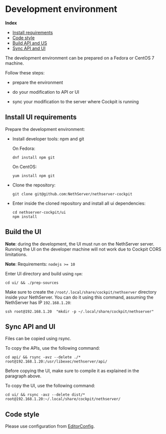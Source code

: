 # Development environment

**Index**

* [Install requirements](#install-requirements)
* [Code style](#code-style)
* [Build API and US](#build-api-and-ui)
* [Sync API and UI](#sync-api-and-ui)


The development environment can be prepared on a Fedora or CentOS 7 machine.

Follow these steps:

- prepare the environment

- do your modification to API or UI

- sync your modification to the server where Cockpit is running

## Install UI requirements

Prepare the development environment:

- Install developer tools: npm and git

  On Fedora:
  ```
  dnf install npm git
  ```

  On CentOS:
  ```
  yum install npm git
  ```

- Clone the repository:

    ```
    git clone git@github.com:NethServer/nethserver-cockpit
    ```

- Enter inside the cloned repository and install all ui dependencies:

    ```
    cd nethserver-cockpit/ui
    npm install
    ```

## Build the UI

**Note**: during the development, the UI must run on the NethServer server.
Running the UI on the developer machine will not work due to Cockpit CORS limitations.

**Note**: Requirements: `nodejs >= 10`

Enter UI directory and build using `npm`:

```
cd ui/ && ./prep-sources
```

Make sure to create the `/root/.local/share/cockpit/nethserver` directory inside your NethServer.
You can do it using this command, assuming the NethServer has IP `192.168.1.20`:
```text
ssh root@192.168.1.20  "mkdir -p ~/.local/share/cockpit/nethserver"
```

## Sync API and UI

Files can be copied using rsync.

To copy the APIs, use the following command:
```text
cd api/ && rsync -avz --delete ./* root@192.168.1.20:/usr/libexec/nethserver/api/
```

Before copying the UI, make sure to compile it as explained in the paragraph above.

To copy the UI, use the following command:
```text
cd ui/ && rsync -avz --delete dist/* root@192.168.1.20:~/.local/share/cockpit/nethserver/
```

## Code style

Please use configuration from [EditorConfig](http://editorconfig.org).

